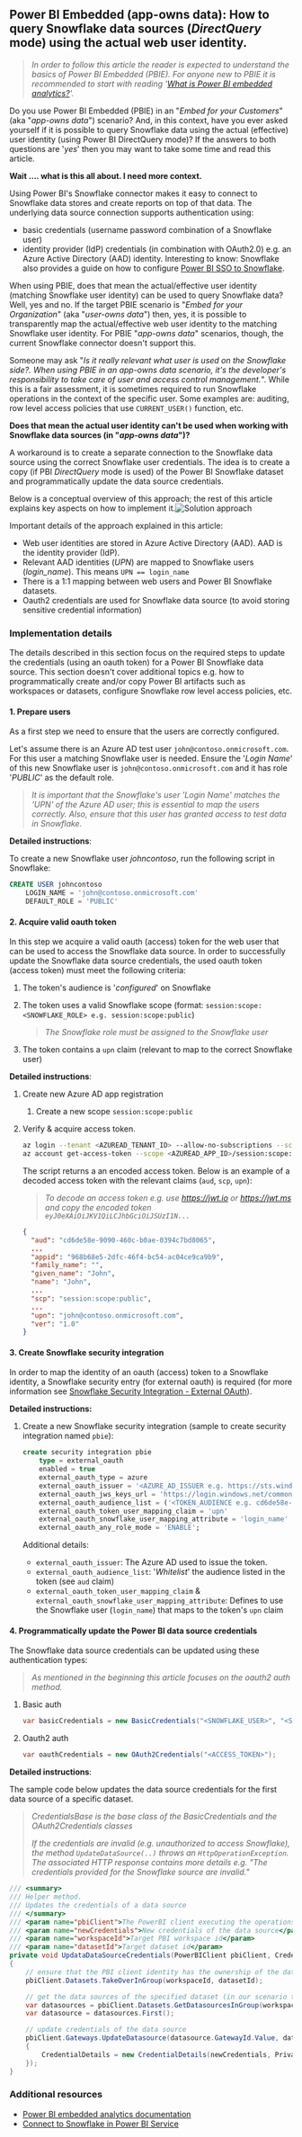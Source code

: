 ## Power BI Embedded (app-owns data): How to query Snowflake data sources (*DirectQuery* mode) using the actual web user identity.

> *In order to follow this article the reader is expected to understand the basics of Power BI Embedded (PBIE). For anyone new to PBIE it is recommended to start with reading '[What is Power BI embedded analytics?](https://docs.microsoft.com/en-us/power-bi/developer/embedded/embedded-analytics-power-bi)'.*

Do you use Power BI Embedded (PBIE) in an "*Embed for your Customers*" (aka "*app-owns data*") scenario? And, in this context, have you ever asked yourself if it is possible to query Snowflake data using the actual (effective) user identity (using Power BI DirectQuery mode)? If the answers to both questions are '*yes*' then you may want to take some time and read this article.

**Wait .... what is this all about. I need more context.**

Using Power BI's Snowflake connector makes it easy to connect to Snowflake data stores and create reports on top of that data. The underlying data source connection supports authentication using:

- basic credentials (username password combination of a Snowflake user)
- identity provider (IdP) credentials (in combination with OAuth2.0) e.g. an Azure Active Directory (AAD) identity. Interesting to know: Snowflake also provides a guide on how to configure [Power BI SSO to Snowflake](https://docs.snowflake.com/en/user-guide/oauth-powerbi.html).

When using PBIE, does that mean the actual/effective user identity (matching Snowflake user identity) can be used to query Snowflake data? Well, yes and no. If the target PBIE scenario is "*Embed for your Organization*" (aka "*user-owns data*") then, yes, it is possible to transparently map the actual/effective web user identity to the matching Snowflake user identity. For PBIE "*app-owns data*" scenarios, though, the current Snowflake connector doesn't support this.

Someone may ask "*Is it really relevant what user is used on the Snowflake side?. When using PBIE in an app-owns data scenario, it's the developer's responsibility to take care of user and access control management.*". While this is a fair assessment, it is sometimes required to run Snowflake operations in the context of the specific user. Some examples are: auditing, row level access policies that use `CURRENT_USER()` function, etc.

**Does that mean the actual user identity can't be used when working with Snowflake data sources (in "*app-owns data*")?**

A workaround is to create a separate connection to the Snowflake data source using the correct Snowflake user credentials. The idea is to create a copy (if PBI *DirectQuery* mode is used) of the Power BI Snowflake dataset and programmatically update the data source credentials.

Below is a conceptual overview of this approach; the rest of this article explains key aspects on how to implement it.![Solution approach](./docs/00-overview.png)

Important details of the approach explained in this article:

- Web user identities are stored in Azure Active Directory (AAD). AAD is the identity provider (IdP).
- Relevant AAD identities (*UPN*) are mapped to Snowflake users (*login_name*). This means `UPN == login_name`
- There is a 1:1 mapping between web users and Power BI Snowflake datasets.
- Oauth2 credentials are used for Snowflake data source (to avoid storing sensitive credential information)

### Implementation details

The details described in this section focus on the required steps to update the credentials (using an oauth token) for a Power BI Snowflake data source. This section doesn't cover additional topics e.g. how to programmatically create and/or copy Power BI artifacts such as workspaces or datasets, configure Snowflake row level access policies, etc.

#### 1. Prepare users

As a first step we need to ensure that the users are correctly configured.

Let's assume there is an Azure AD test user `john@contoso.onmicrosoft.com`. For this user a matching Snowflake user is needed. Ensure the '*Login Name*' of this new Snowflake user is `john@contoso.onmicrosoft.com` and it has role '*PUBLIC*' as the default role.

> *It is important that the Snowflake's user 'Login Name' matches the 'UPN' of the Azure AD user; this is essential to map the users correctly. Also, ensure that this user has granted access to test data in Snowflake.*

**Detailed instructions**:

To create a new Snowflake user *johncontoso*, run the following script in Snowflake:

```sql
CREATE USER johncontoso
    LOGIN_NAME = 'john@contoso.onmicrosoft.com' 
    DEFAULT_ROLE = 'PUBLIC'
```

#### 2. Acquire valid oauth token

In this step we acquire a valid oauth (access) token for the web user that can be used to access the Snowflake data source. In order to successfully update the Snowflake data source credentials, the used oauth token (access token) must meet the following criteria:

1. The token's audience is '*configured*' on Snowflake

1. The token uses a valid Snowflake scope (format: `session:scope:<SNOWFLAKE_ROLE> e.g. session:scope:public`)

   > *The Snowflake role must be assigned to the Snowflake user*

1. The token contains a `upn` claim (relevant to map to the correct Snowflake user)

**Detailed instructions**:

1. Create new Azure AD app registration

   1. Create a new scope `session:scope:public`

1. Verify & acquire access token.

   ```sh
   az login --tenant <AZUREAD_TENANT_ID> --allow-no-subscriptions --scope <AZUREAD_APP_ID>/session:scope:public 
   az account get-access-token --scope <AZUREAD_APP_ID>/session:scope:public
   ```

   The script returns a an encoded access token. Below is an example of a decoded access token with the relevant claims (`aud`, `scp`, `upn`):

    > *To decode an access token e.g. use <https://jwt.io> or <https://jwt.ms> and copy the encoded token `eyJ0eXAiOiJKV1QiLCJhbGciOiJSUzI1N...`*

    ```json
    {
      "aud": "cd6de58e-9090-460c-b0ae-0394c7bd8065",
      ...
      "appid": "968b68e5-2dfc-46f4-bc54-ac04ce9ca9b9",
      "family_name": "",
      "given_name": "John",
      "name": "John",
      ...
      "scp": "session:scope:public",
      ...
      "upn": "john@contoso.onmicrosoft.com",
      "ver": "1.0"
    }
    ```

#### 3. Create Snowflake security integration

In order to map the identity of an oauth (access) token to a Snowflake identity, a Snowflake security entry (for external oauth) is required (for more information see [Snowflake Security Integration - External OAuth](https://docs.snowflake.com/en/sql-reference/sql/create-security-integration-oauth-external.html)).

**Detailed instructions:**

1. Create a new Snowflake security integration (sample to create security integration named `pbie`):

    ```sql
    create security integration pbie
        type = external_oauth
        enabled = true
        external_oauth_type = azure
        external_oauth_issuer = '<AZURE_AD_ISSUER e.g. https://sts.windows.net/2feff6a0-e23e-47cd-faca-bc993ada3200/>'
        external_oauth_jws_keys_url = 'https://login.windows.net/common/discovery/keys'
        external_oauth_audience_list = ('<TOKEN_AUDIENCE e.g. cd6de58e-9090-460c-b0ae-0394c7bd8065>')
        external_oauth_token_user_mapping_claim = 'upn'
        external_oauth_snowflake_user_mapping_attribute = 'login_name'
        external_oauth_any_role_mode = 'ENABLE';
    ```

    Additional details:

    - `external_oauth_issuer`: The Azure AD used to issue the token.
    - `external_oauth_audience_list`: '*Whitelist*' the audience listed in the token (see `aud` claim)
    - `external_oauth_token_user_mapping_claim` & `external_oauth_snowflake_user_mapping_attribute`: Defines to use the Snowflake user (`login_name`) that maps to the token's `upn` claim

#### 4. Programmatically update the Power BI data source credentials

The Snowflake data source credentials can be updated using these authentication types:

> *As mentioned in the beginning this article focuses on the oauth2 auth method.*

1. Basic auth

    ```csharp
    var basicCredentials = new BasicCredentials("<SNOWFLAKE_USER>", "<SNOWFLAKE_PASSWORD>");
    ```

2. Oauth2 auth

    ```csharp
    var oauthCredentials = new OAuth2Credentials("<ACCESS_TOKEN>");
    ```

**Detailed instructions**:

The sample code below updates the data source credentials for the first data source of a specific dataset.

> *CredentialsBase is the base class of the BasicCredentials and the OAuth2Credentials classes*
>
> *If the credentials are invalid (e.g. unauthorized to access Snowflake), the method `UpdateDataSource(..)` throws an `HttpOperationException`. The associated HTTP response contains more details e.g. "The credentials provided for the Snowflake source are invalid."*

```c#
/// <summary>
/// Helper method. 
/// Updates the credentials of a data source
/// </summary>
/// <param name="pbiClient">The PowerBI client executing the operations</param>
/// <param name="newCredentials">New credentials of the data source</param>
/// <param name="workspaceId">Target PBI workspace id</param>
/// <param name="datasetId">Target dataset id</param>
private void UpdataDataSourceCredentials(PowerBIClient pbiClient, CredentialsBase newCredentials, Guid workspaceId, string datasetId)
{
    // ensure that the PBI client identity has the ownership of the dataset
    pbiClient.Datasets.TakeOverInGroup(workspaceId, datasetId);

    // get the data sources of the specified dataset (in our scenario there is only one)
    var datasources = pbiClient.Datasets.GetDatasourcesInGroup(workspaceId, datasetId).Value;
    var datasource = datasources.First();

    // update credentials of the data source
    pbiClient.Gateways.UpdateDatasource(datasource.GatewayId.Value, datasource.DatasourceId.Value, new UpdateDatasourceRequest()
    {
        CredentialDetails = new CredentialDetails(newCredentials, PrivacyLevel.None, EncryptedConnection.Encrypted)
    });
}
```

### Additional resources

- [Power BI embedded analytics documentation](https://docs.microsoft.com/en-us/power-bi/developer/embedded/)
- [Connect to Snowflake in Power BI Service](https://docs.microsoft.com/en-us/power-bi/connect-data/service-connect-snowflake)
